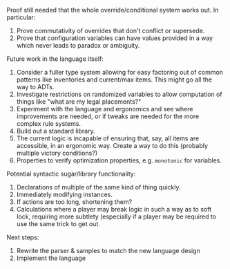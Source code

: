 Proof still needed that the whole override/conditional system works out. In
particular:

 1. Prove commutativity of overrides that don't conflict or supersede.
 1. Prove that configuration variables can have values provided in a way which
    never leads to paradox or ambiguity.

Future work in the language itself:

 1. Consider a fuller type system allowing for easy factoring out of common
    patterns like inventories and current/max items. This might go all the way
    to ADTs.
 1. Investigate restrictions on randomized variables to allow computation of
    things like "what are my legal placements?"
 1. Experiment with the language and ergonomics and see where improvements are
    needed, or if tweaks are needed for the more complex rule systems.
 1. Build out a standard library.
 1. The current logic is incapable of ensuring that, say, all items are
    accessible, in an ergonomic way. Create a way to do this (probably multiple
    victory conditions?)
 1. Properties to verify optimization properties, e.g. `monotonic` for
    variables.

Potential syntactic sugar/library functionality:

 1. Declarations of multiple of the same kind of thing quickly.
 1. Immediately modifying instances.
 1. If actions are too long, shortening them?
 1. Calculations where a player may break logic in such a way as to soft lock,
    requiring more subtlety (especially if a player may be required to use the
    same trick to get out.

Next steps:

 1. Rewrite the parser & samples to match the new language design
 1. Implement the language

